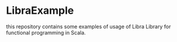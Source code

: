 # LibraExample
this repository contains some examples of usage of Libra Library for functional programming in Scala.
